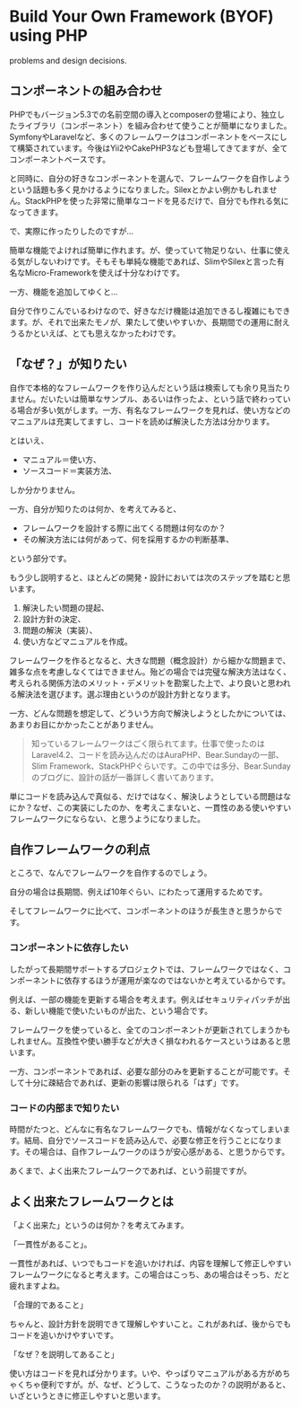 Build Your Own Framework (BYOF) using PHP
=========================================

problems and design decisions.


コンポーネントの組み合わせ
----------------------

PHPでもバージョン5.3での名前空間の導入とcomposerの登場により、独立したライブラリ（コンポーネント）を組み合わせて使うことが簡単になりました。SymfonyやLaravelなど、多くのフレームワークはコンポーネントをベースにして構築されています。今後はYii2やCakePHP3なども登場してきてますが、全てコンポーネントベースです。

と同時に、自分の好きなコンポーネントを選んで、フレームワークを自作しようという話題も多く見かけるようになりました。Silexとかよい例かもしれません。StackPHPを使った非常に簡単なコードを見るだけで、自分でも作れる気になってきます。

で、実際に作ったりしたのですが…

簡単な機能でよければ簡単に作れます。が、使っていて物足りない、仕事に使える気がしないわけです。そもそも単純な機能であれば、SlimやSilexと言った有名なMicro-Frameworkを使えば十分なわけです。

一方、機能を追加してゆくと…

自分で作りこんでいるわけなので、好きなだけ機能は追加できるし複雑にもできます。が、それで出来たモノが、果たして使いやすいか、長期間での運用に耐えうるかといえば、とても思えなかったわけです。



「なぜ？」が知りたい
-------------

自作で本格的なフレームワークを作り込んだという話は検索しても余り見当たりません。だいたいは簡単なサンプル、あるいは作ったよ、という話で終わっている場合が多い気がします。一方、有名なフレームワークを見れば、使い方などのマニュアルは充実してますし、コードを読めば解決した方法は分かります。

とはいえ、
*   マニュアル＝使い方、
*   ソースコード＝実装方法、

しか分かりません。

一方、自分が知りたのは何か、を考えてみると、
*   フレームワークを設計する際に出てくる問題は何なのか？
*   その解決方法には何があって、何を採用するかの判断基準、

という部分です。

もう少し説明すると、ほとんどの開発・設計においては次のステップを踏むと思います。

1. 解決したい問題の提起、
2. 設計方針の決定、
3. 問題の解決（実装）、
4. 使い方などマニュアルを作成。


フレームワークを作るとなると、大きな問題（概念設計）から細かな問題まで、雑多な点を考慮しなくてはできません。殆どの場合では完璧な解決方法はなく、考えられる関係方法のメリット・デメリットを勘案した上で、より良いと思われる解決法を選びます。選ぶ理由というのが設計方針となります。

一方、どんな問題を想定して、どういう方向で解決しようとしたかについては、あまりお目にかかったことがありません。

> 知っているフレームワークはごく限られてます。仕事で使ったのはLaravel4.2、コードを読み込んだのはAuraPHP、Bear.Sundayの一部、Slim Framework、StackPHPぐらいです。この中では多分、Bear.Sundayのブログに、設計の話が一番詳しく書いてあります。


単にコードを読み込んで真似る、だけではなく、解決しようとしている問題はなにか？なぜ、この実装にしたのか、を考えこまないと、一貫性のある使いやすいフレームワークにならない、と思うようになりました。




自作フレームワークの利点
-------------------

ところで、なんでフレームワークを自作するのでしょう。

自分の場合は長期間、例えば10年ぐらい、にわたって運用するためです。

そしてフレームワークに比べて、コンポーネントのほうが長生きと思うからです。

### コンポーネントに依存したい

したがって長期間サポートするプロジェクトでは、フレームワークではなく、コンポーネントに依存するほうが運用が楽なのではないかと考えているからです。

例えば、一部の機能を更新する場合を考えます。例えばセキュリティパッチが出る、新しい機能で使いたいものが出た、という場合です。

フレームワークを使っていると、全てのコンポーネントが更新されてしまうかもしれません。互換性や使い勝手などが大きく損なわれるケースというはあると思います。

一方、コンポーネントであれば、必要な部分のみを更新することが可能です。そして十分に疎結合であれば、更新の影響は限られる「はず」です。

### コードの内部まで知りたい

時間がたつと、どんなに有名なフレームワークでも、情報がなくなってしまいます。結局、自分でソースコードを読み込んで、必要な修正を行うことになります。その場合は、自作フレームワークのほうが安心感がある、と思うからです。

あくまで、よく出来たフレームワークであれば、という前提ですが。

よく出来たフレームワークとは
-----------------------

「よく出来た」というのは何か？を考えてみます。

「一貫性があること」。

一貫性があれば、いつでもコードを追いかければ、内容を理解して修正しやすいフレームワークになると考えます。この場合はこっち、あの場合はそっち、だと疲れますよね。

「合理的であること」

ちゃんと、設計方針を説明できて理解しやすいこと。これがあれば、後からでもコードを追いかけやすいです。

「なぜ？を説明してあること」

使い方はコードを見れば分かります。いや、やっぱりマニュアルがある方がめちゃくちゃ便利ですが。が、なぜ、どうして、こうなったのか？の説明があると、いざというときに修正しやすいと思います。


